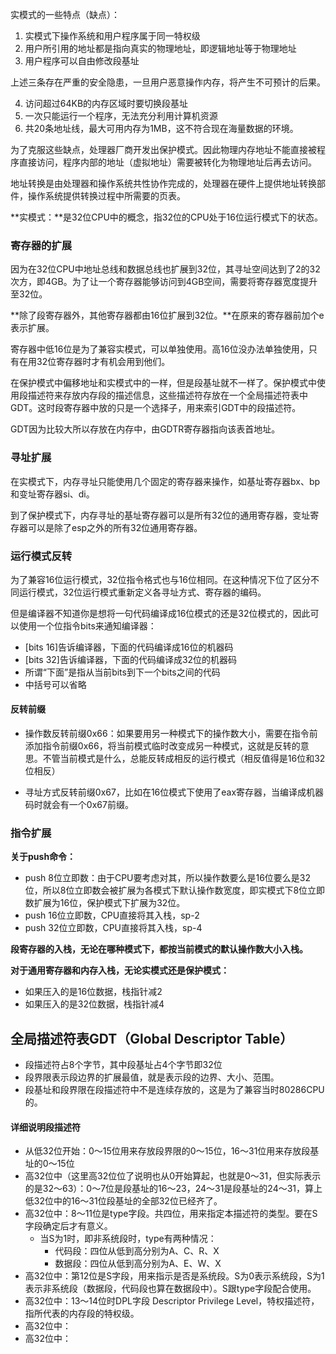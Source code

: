 实模式的一些特点（缺点）：

1. 实模式下操作系统和用户程序属于同一特权级
2. 用户所引用的地址都是指向真实的物理地址，即逻辑地址等于物理地址
3. 用户程序可以自由修改段基址

上述三条存在严重的安全隐患，一旦用户恶意操作内存，将产生不可预计的后果。

4. 访问超过64KB的内存区域时要切换段基址
5. 一次只能运行一个程序，无法充分利用计算机资源
6. 共20条地址线，最大可用内存为1MB，这不符合现在海量数据的环境。



为了克服这些缺点，处理器厂商开发出保护模式。因此物理内存地址不能直接被程序直接访问，程序内部的地址（虚拟地址）需要被转化为物理地址后再去访问。

地址转换是由处理器和操作系统共性协作完成的，处理器在硬件上提供地址转换部件，操作系统提供转换过程中所需要的页表。

**实模式：**是32位CPU中的概念，指32位的CPU处于16位运行模式下的状态。



### 寄存器的扩展

因为在32位CPU中地址总线和数据总线也扩展到32位，其寻址空间达到了2的32次方，即4GB。为了让一个寄存器能够访问到4GB空间，需要将寄存器宽度提升至32位。

**除了段寄存器外，其他寄存器都由16位扩展到32位。**在原来的寄存器前加个e表示扩展。

寄存器中低16位是为了兼容实模式，可以单独使用。高16位没办法单独使用，只有在用32位寄存器时才有机会用到他们。



在保护模式中偏移地址和实模式中的一样，但是段基址就不一样了。保护模式中使用段描述符来存放内存段的描述信息，这些描述符存放在一个全局描述符表中GDT。这时段寄存器中放的只是一个选择子，用来索引GDT中的段描述符。

GDT因为比较大所以存放在内存中，由GDTR寄存器指向该表首地址。

### 寻址扩展

在实模式下，内存寻址只能使用几个固定的寄存器来操作，如基址寄存器bx、bp和变址寄存器si、di。

到了保护模式下，内存寻址的基址寄存器可以是所有32位的通用寄存器，变址寄存器可以是除了esp之外的所有32位通用寄存器。

### 运行模式反转

为了兼容16位运行模式，32位指令格式也与16位相同。在这种情况下位了区分不同运行模式，32位运行模式重新定义各寻址方式、寄存器的编码。

但是编译器不知道你是想将一句代码编译成16位模式的还是32位模式的，因此可以使用一个位指令bits来通知编译器：

- [bits 16]告诉编译器，下面的代码编译成16位的机器码
- [bits 32]告诉编译器，下面的代码编译成32位的机器码
- 所谓“下面”是指从当前bits到下一个bits之间的代码
- 中括号可以省略



#### 反转前缀

- 操作数反转前缀0x66：如果要用另一种模式下的操作数大小，需要在指令前添加指令前缀0x66，将当前模式临时改变成另一种模式，这就是反转的意思。不管当前模式是什么，总能反转成相反的运行模式（相反值得是16位和32位相反）

- 寻址方式反转前缀0x67，比如在16位模式下使用了eax寄存器，当编译成机器码时就会有一个0x67前缀。

### 指令扩展

**关于push命令：**

- push 8位立即数：由于CPU要考虑对其，所以操作数要么是16位要么是32位，所以8位立即数会被扩展为各模式下默认操作数宽度，即实模式下8位立即数扩展为16位，保护模式下扩展为32位。
- push 16位立即数，CPU直接将其入栈，sp-2
- push 32位立即数，CPU直接将其入栈，sp-4

**段寄存器的入栈，无论在哪种模式下，都按当前模式的默认操作数大小入栈。**

**对于通用寄存器和内存入栈，无论实模式还是保护模式：**

- 如果压入的是16位数据，栈指针减2
- 如果压入的是32位数据，栈指针减4



## 全局描述符表GDT（Global Descriptor Table）

- 段描述符占8个字节，其中段基址占4个字节即32位
- 段界限表示段边界的扩展最值，就是表示段的边界、大小、范围。
- 段基址和段界限在段描述符中不是连续存放的，这是为了兼容当时80286CPU的。

#### 详细说明段描述符

- 从低32位开始：0～15位用来存放段界限的0～15位，16～31位用来存放段基址的0～15位
- 高32位中（这里高32位位了说明也从0开始算起，也就是0～31，但实际表示的是32～63）：0～7位是段基址的16～23，24～31是段基址的24～31，算上低32位中的16～31位段基址的全部32位已经齐了。
- 高32位中：8～11位是type字段。共四位，用来指定本描述符的类型。要在S字段确定后才有意义。
  - 当S为1时，即非系统段时，type有两种情况：
    - 代码段：四位从低到高分别为A、C、R、X
    - 数据段：四位从低到高分别为A、E、W、X
- 高32位中：第12位是S字段，用来指示是否是系统段。S为0表示系统段，S为1表示非系统段（数据段，代码段也算在数据段中）。S跟type字段配合使用。
- 高32位中：13～14位时DPL字段 Descriptor Privilege Level，特权描述符，指所代表的内存段的特权级。
- 高32位中：
- 高32位中：